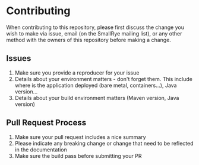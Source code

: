 # Contributing

When contributing to this repository, please first discuss the change you wish to make via issue,
email (on the SmallRye mailing list), or any other method with the owners of this repository before making a change. 

## Issues

1. Make sure you provide a reproducer for your issue
2. Details about your environment matters - don't forget them. This include where is the application deployed (bare metal,
 containers...), Java version...
3. Details about your build environment matters (Maven version, Java version) 

## Pull Request Process

1. Make sure your pull request includes a nice summary
2. Please indicate any breaking change or change that need to be reflected in the documentation
3. Make sure the build pass before submitting your PR


